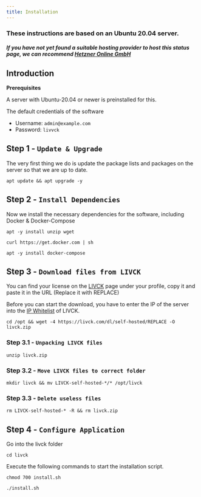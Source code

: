 ```yaml
---
title: Installation
---
```


### These instructions are based on an Ubuntu 20.04 server.
##### If you have not yet found a suitable hosting provider to host this status page, we can recommend [Hetzner Online GmbH](https://livck.com/go/hetzner)

## Introduction

**Prerequisites**

A server with Ubuntu-20.04 or newer is preinstalled for this.

The default credentials of the software
* Username: `admin@example.com`
* Password: `livvck`

## Step 1 - `Update & Upgrade`

The very first thing we do is update the package lists and packages on the server so that we are up to date.

```shell
apt update && apt upgrade -y
```

## Step 2 - `Install Dependencies`

Now we install the necessary dependencies for the software, including Docker & Docker-Compose

```shell
apt -y install unzip wget
```

```shell
curl https://get.docker.com | sh
```

```shell
apt -y install docker-compose
```

## Step 3 - `Download files from LIVCK`

You can find your license on the [LIVCK](https://livck.com/manage/licenses) page under your profile, copy it and paste it in the URL (Replace it with REPLACE)

Before you can start the download, you have to enter the IP of the server into the [IP Whitelist](https://livck.com/manage/whitelist) of LIVCK.

```shell
cd /opt && wget -4 https://livck.com/dl/self-hosted/REPLACE -O livck.zip
```

### Step 3.1 - `Unpacking LIVCK files`

```shell
unzip livck.zip
```

### Step 3.2 - `Move LIVCK files to correct folder`

```shell
mkdir livck && mv LIVCK-self-hosted-*/* /opt/livck
```

### Step 3.3 - `Delete useless files`

```shell
rm LIVCK-self-hosted-* -R && rm livck.zip
```

## Step 4 - `Configure Application`

Go into the livck folder

```shell
cd livck
```

Execute the following commands to start the installation script.

```shell
chmod 700 install.sh
```

```shell
./install.sh
```














